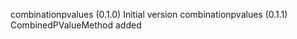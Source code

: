 combinationpvalues (0.1.0)
     Initial version
combinationpvalues (0.1.1)
    CombinedPValueMethod added
